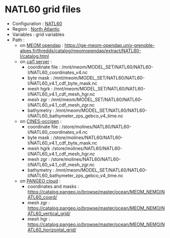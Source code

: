 # NATL60 grid files

 - Configuration : [NATL60](../simulations/NATL60.md)
 - Region : [North Atlantic](../regions/NATL.md)
 - Variables : grid variables
 - Path : 
   - on [MEOM opendap](../platforms/opendap.d) : https://ige-meom-opendap.univ-grenoble-alpes.fr/thredds/catalog/meomopendap/extract/NATL60-I/catalog.html
   - on [cal1 server](../platforms/cal1.md) : 
      - coordinate file : /mnt/meom/MODEL_SET/NATL60/NATL60-I/NATL60_coordinates_v4.nc
      - byte mask : /mnt/meom/MODEL_SET/NATL60/NATL60-I/NATL60_v4.1_cdf_byte_mask.nc
      - mesh hgrk : /mnt/meom/MODEL_SET/NATL60/NATL60-I/NATL60_v4.1_cdf_mesh_hgr.nc
      - mesh zgr : /mnt/meom/MODEL_SET/NATL60/NATL60-I/NATL60_v4.1_cdf_mesh_zgr.nc
      - bathymetry : /mnt/meom/MODEL_SET/NATL60/NATL60-I/NATL60_bathymeter_zps_gebco_v4_time.nc
   - on [CINES-occigen](../platforms/occigen.md) :
      - coordinate file : /store/molines/NATL60/NATL60-I/NATL60_coordinates_v4.nc
      - byte mask : /store/molines/NATL60/NATL60-I/NATL60_v4.1_cdf_byte_mask.nc
      - mesh hgrk :/store/molines/NATL60/NATL60-I/NATL60_v4.1_cdf_mesh_hgr.nc
      - mesh zgr : /store/molines/NATL60/NATL60-I/NATL60_v4.1_cdf_mesh_zgr.nc
      - bathymetry : /mnt/meom/MODEL_SET/NATL60/NATL60-I/NATL60_bathymeter_zps_gebco_v4_time.nc
   - on [PANGEO cloud](../platforms/pangeo.md) : 
      - coordinates and masks : https://catalog.pangeo.io/browse/master/ocean/MEOM_NEMO/NATL60_coord/
      - mesh zgr : https://catalog.pangeo.io/browse/master/ocean/MEOM_NEMO/NATL60_vertical_grid/
      - mesh hgr : https://catalog.pangeo.io/browse/master/ocean/MEOM_NEMO/NATL60_horizontal_grid/
